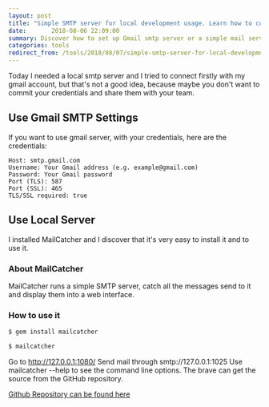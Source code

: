 ```yaml
---
layout: post
title: "Simple SMTP server for local development usage. Learn how to configure Nodejs with gmail or integrate a dedicated solution like MailCatcher"
date:       2018-08-06 22:09:00
summary: Discover how to set up Gmail smtp server or a simple mail server for local development. 
categories: tools
redirect_from: /tools/2018/08/07/simple-smtp-server-for-local-development-usage/
---
```


Today I needed a local smtp server and I tried to connect firstly with my gmail account, but that's not a good idea, because maybe you don't want to commit your credentials and share them with your team. 

## Use Gmail SMTP Settings

If you want to use gmail server, with your credentials, here are the credentials:

```
Host: smtp.gmail.com
Username: Your Gmail address (e.g. example@gmail.com)
Password: Your Gmail password
Port (TLS): 587
Port (SSL): 465
TLS/SSL required: true
```

## Use Local Server

I installed MailCatcher and I discover that it's very easy to install it and to use it.

### About MailCatcher

MailCatcher runs a simple SMTP server, catch all the messages send to it and display them into a web interface.

### How to use it

```sh
$ gem install mailcatcher

$ mailcatcher
```

Go to http://127.0.0.1:1080/
Send mail through smtp://127.0.0.1:1025
Use mailcatcher --help to see the command line options. The brave can get the source from the GitHub repository.

[Github Repository can be found here](https://github.com/sj26/mailcatcher)

